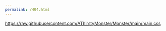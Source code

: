 ```yaml
---
permalink: /404.html
---
```

https://raw.githubusercontent.com/AThirstyMonster/Monster/main/main.css
